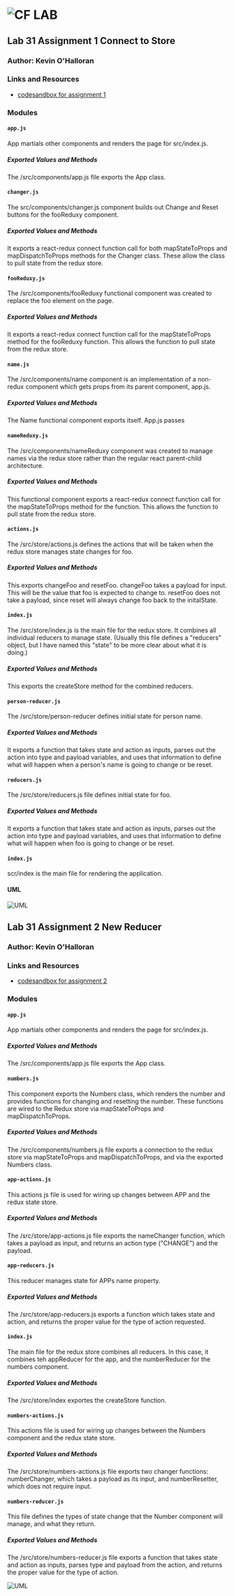 ![CF](http://i.imgur.com/7v5ASc8.png) LAB
=================================================

## Lab 31 Assignment 1 Connect to Store

### Author: Kevin O'Halloran

### Links and Resources
* [codesandbox for assignment 1](https://codesandbox.io/s/yq877nmj1x)

### Modules
#### `app.js`
App martials other components and renders the page for src/index.js.

##### Exported Values and Methods
The /src/components/app.js file exports the App class. 

#### `changer.js`
The src/components/changer.js component builds out Change and Reset buttons for the fooReduxy component. 

##### Exported Values and Methods
It exports a react-redux connect function call for both mapStateToProps and mapDispatchToProps methods for the Changer class. These allow the class to pull state from the redux store.

#### `fooReduxy.js`
The /src/components/fooReduxy functional component was created to replace the foo element on the page.

##### Exported Values and Methods
It exports a react-redux connect function call for the mapStateToProps method for the fooReduxy function. This allows the function to pull state from the redux store.

#### `name.js`
The /src/components/name component is an implementation of a non-redux component which gets props from its parent component, app.js.

##### Exported Values and Methods
The Name functional component exports itself. App.js passes 

#### `nameReduxy.js`
The /src/components/nameReduxy component was created to manage names via the redux store rather than the regular react parent-child architecture.

##### Exported Values and Methods
This functional component exports a react-redux connect function call for the mapStateToProps method for the function. This allows the function to pull state from the redux store.

#### `actions.js`
The /src/store/actions.js defines the actions that will be taken when the redux store manages state changes for foo.

##### Exported Values and Methods
This exports changeFoo and resetFoo. changeFoo takes a payload for input. This will be the value that foo is expected to change to. resetFoo does not take a payload, since reset will always change foo back to the initalState.

#### `index.js`
The /src/store/index.js is the main file for the redux store. It combines all individual reducers to manage state. (Usually this file defines a "reducers" object, but I have named this "state" to be more clear about what it is doing.)

##### Exported Values and Methods
This exports the createStore method for the combined reducers.

#### `person-reducer.js`
The /src/store/person-reducer defines initial state for person name.

##### Exported Values and Methods
It exports a function that takes state and action as inputs, parses out the action into type and payload variables, and uses that information to define what will happen when a person's name is going to change or be reset.

#### `reducers.js`
The /src/store/reducers.js file defines initial state for foo.

##### Exported Values and Methods
It exports a function that takes state and action as inputs, parses out the action into type and payload variables, and uses that information to define what will happen when foo is going to change or be reset.

#### `index.js`
scr/index is the main file for rendering the application. 

#### UML
![UML](lab-31-assignment1-uml.jpg)

## Lab 31 Assignment 2 New Reducer

### Author: Kevin O'Halloran

### Links and Resources
* [codesandbox for assignment 2](https://codesandbox.io/s/n7onx9jj0j)

### Modules
#### `app.js`
App martials other components and renders the page for src/index.js.

##### Exported Values and Methods
The /src/components/app.js file exports the App class. 

####  `numbers.js`
This component exports the Numbers class, which renders the number and provides functions for changing and resetting the number. These functions are wired to the Redux store via mapStateToProps and mapDispatchToProps.

##### Exported Values and Methods
The /src/components/numbers.js file exports a connection to the redux store via mapStateToProps and mapDispatchToProps, and via the exported Numbers class.

####  `app-actions.js`
This actions js file is used for wiring up changes between APP and the redux state store.

##### Exported Values and Methods
The /src/store/app-actions.js file exports the nameChanger function, which takes a payload as input, and returns an action type ("CHANGE") and the payload.

####  `app-reducers.js`
This reducer manages state for APPs name property. 

##### Exported Values and Methods
The /src/store/app-reducers.js exports a function which takes state and action, and returns the proper value for the type of action requested. 

####  `index.js`
The main file for the redux store combines all reducers. In this case, it combines teh appReducer for the app, and the numberReducer for the numbers component.

##### Exported Values and Methods
The /src/store/index exportes the createStore function.

####  `numbers-actions.js`
This actions file is used for wiring up changes between the Numbers component and the redux state store.

##### Exported Values and Methods
The /src/store/numbers-actions.js file exports two changer functions: numberChanger, which takes a payload as its input, and numberResetter, which does not require input.

####  `numbers-reducer.js`
This file defines the types of state change that the Number component will manage, and what they return. 

##### Exported Values and Methods
The /src/store/numbers-reducer.js file exports a function that takes state and action as inputs, parses type and payload from the action, and returns the proper value for the type of action.

![UML](lab-31-assignment2-uml.png)


